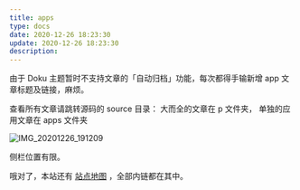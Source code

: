 ```yaml
---
title: apps
type: docs
date: 2020-12-26 18:23:30
update: 2020-12-26 18:23:30
description:
---
```


由于 Doku 主题暂时不支持文章的「自动归档」功能，每次都得手输新增 app 文章标题及链接，麻烦。

查看所有文章请跳转源码的 source 目录：
大而全的文章在 p 文件夹，
单独的应用文章在 apps 文件夹

![IMG_20201226_191209](https://cdn.jsdelivr.net/gh/forliuyifei/img@mater/img/2020/12/1608981202735.webp)

侧栏位置有限。

哦对了，本站还有 [站点地图](/sitemap.xml) ，全部内链都在其中。
